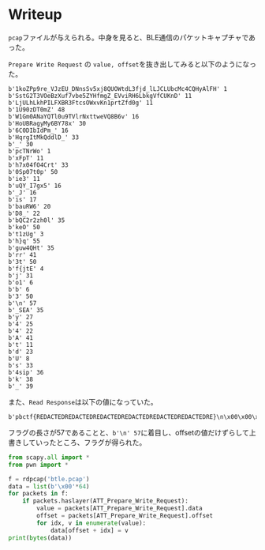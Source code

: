 # Writeup

`pcap`ファイルが与えられる。中身を見ると、BLE通信のパケットキャプチャであった。

`Prepare Write Request` の `value, offset`を抜き出してみると以下のようになった。

```
b'1koZPp9re_VJzEU_DNnsSv5xj8QUOWtdL3fjd_lLJCLUbcMc4CQHyAlFH' 1
b'SstG2T3VOeBzXuf7vbe5ZYHfmgZ_EVviRH6LbkgVfCUKnD' 11
b'LjULhLkhPILFXBR3FtcsOWxvKn1prtZfd0g' 11
b'1U90zDT0mZ' 48
b'W1Gm0ANaYQTl0u9TVlrNxttweVQ8B6v' 16
b'HoUBRagyMy6BY78x' 30
b'6C0DIbIdPm_' 16
b'HqrgItMkQddlD_' 33
b'_' 30
b'pcTNrWo' 1
b'xFpT' 11
b'h7x04fO4Crt' 33
b'0Sp07t0p' 50
b'ie3' 11
b'uQY_I7gx5' 16
b'_J' 16
b'is' 17
b'bauRW6' 20
b'D8_' 22
b'bQC2r2zh0l' 35
b'keO' 50
b't1zUg' 3
b'h}q' 55
b'guw4QHt' 35
b'rr' 41
b'3t' 50
b'f{jtE' 4
b'j' 31
b'o1' 6
b'b' 6
b'3' 50
b'\n' 57
b'_SEA' 35
b'y' 27
b'4' 25
b'4' 22
b'A' 41
b't' 11
b'd' 23
b'U' 8
b's' 33
b'4sip' 36
b'k' 38
b'_' 39
```

また、`Read Response`は以下の値になっていた。

```
b'pbctf{REDACTEDREDACTEDREDACTEDREDACTEDREDACTEDREDACTEDRE}\n\x00\x00\x00\x00\x00\x00'
```

フラグの長さが57であることと、`b'\n' 57`に着目し、offsetの値だけずらして上書きしていったところ、フラグが得られた。

```py
from scapy.all import *
from pwn import *

f = rdpcap('btle.pcap')
data = list(b'\x00'*64)
for packets in f:
    if packets.haslayer(ATT_Prepare_Write_Request):
        value = packets[ATT_Prepare_Write_Request].data
        offset = packets[ATT_Prepare_Write_Request].offset
        for idx, v in enumerate(value):
            data[offset + idx] = v
print(bytes(data))
```

<!-- pbctf{b1Ue_te3Th_is_ba4d_4_y0u_jUs7_4sk_HAr0lD_b1U3tO07h} -->
